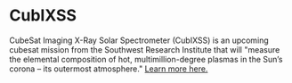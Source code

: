 # CubIXSS

CubeSat Imaging X-Ray Solar Spectrometer (CubIXSS) is an upcoming cubesat mission from the Southwest Research Institute that will "measure the elemental composition of hot, multimillion-degree plasmas in the Sun’s corona – its outermost atmosphere." [Learn more here.](https://www.swri.org/press-release/nasa-selects-swriled-cubesat-assess-origins-hot-plasma-suns-corona)
